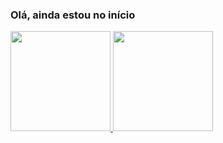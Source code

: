 
<div>
  <h3>Olá, ainda estou no início</h3>
  <a href="https://github.com/dudsbz">
  <img height="160em" src="https://github-readme-stats.vercel.app/api?username=dudsbz&show_icons=true&theme=white&include_all_commits=true">
  <img height="160em" src="https://github-readme-stats.vercel.app/api/top-langs/?username=dudsbz&layout=compact&langs_count=16&theme=white">
</div>




<!--
- 🔭 I’m currently working on ...
- 🌱 I’m currently learning ...
- 👯 I’m looking to collaborate on ...
- 🤔 I’m looking for help with ...
- 💬 Ask me about ...
- 📫 How to reach me: ...
- 😄 Pronouns: ...
- ⚡ Fun fact: ...
-->

